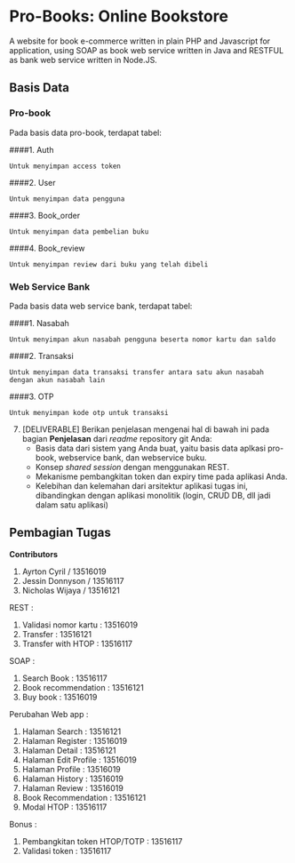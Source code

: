 # Pro-Books: Online Bookstore

A website for book e-commerce written in plain PHP and Javascript for application, using SOAP as book web service written in Java and RESTFUL as bank web service written in Node.JS.

## Basis Data

### Pro-book

Pada basis data pro-book, terdapat tabel:

####1. Auth
    
    Untuk menyimpan access token
    
####2. User

    Untuk menyimpan data pengguna
    
####3. Book_order

    Untuk menyimpan data pembelian buku
    
####4. Book_review

    Untuk menyimpan review dari buku yang telah dibeli

### Web Service Bank

Pada basis data web service bank, terdapat tabel:

####1. Nasabah
    
    Untuk menyimpan akun nasabah pengguna beserta nomor kartu dan saldo
    
####2. Transaksi

    Untuk menyimpan data transaksi transfer antara satu akun nasabah dengan akun nasabah lain
    
####3. OTP

    Untuk menyimpan kode otp untuk transaksi



7. [DELIVERABLE] Berikan penjelasan mengenai hal di bawah ini pada bagian **Penjelasan** dari *readme* repository git Anda:
    - Basis data dari sistem yang Anda buat, yaitu basis data aplkasi pro-book, webservice bank, dan webservice buku.
    - Konsep *shared session* dengan menggunakan REST.
    - Mekanisme pembangkitan token dan expiry time pada aplikasi Anda.
    - Kelebihan dan kelemahan dari arsitektur aplikasi tugas ini, dibandingkan dengan aplikasi monolitik (login, CRUD DB, dll jadi dalam satu aplikasi)

## Pembagian Tugas

**Contributors**
1. Ayrton Cyril / 13516019
2. Jessin Donnyson / 13516117
3. Nicholas Wijaya / 13516121

REST :
1. Validasi nomor kartu : 13516019
2. Transfer             : 13516121
3. Transfer with HTOP   : 13516117

SOAP :
1. Search Book          : 13516117
2. Book recommendation  : 13516121
3. Buy book             : 13516019

Perubahan Web app :
1. Halaman Search       : 13516121
2. Halaman Register     : 13516019
3. Halaman Detail       : 13516121
4. Halaman Edit Profile : 13516019
5. Halaman Profile      : 13516019
6. Halaman History      : 13516019
7. Halaman Review       : 13516019
8. Book Recommendation  : 13516121
9. Modal HTOP           : 13516117

Bonus :
1. Pembangkitan token HTOP/TOTP : 13516117
2. Validasi token               : 13516117